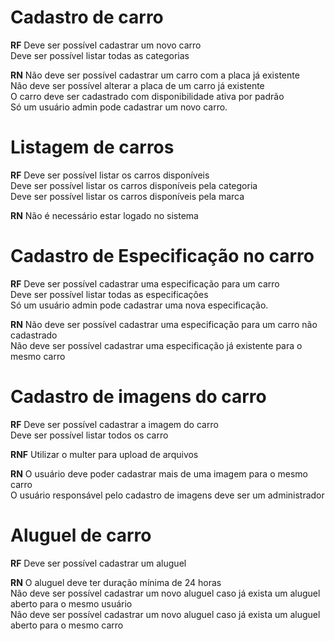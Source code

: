 # Cadastro de carro

**RF**
Deve ser possível cadastrar um novo carro <br>
Deve ser possível listar todas as categorias <br>

**RN**
Não deve ser possível cadastrar um carro com a placa já existente <br>
Não deve ser possível alterar a placa de um carro já existente <br>
O carro deve ser cadastrado com disponibilidade ativa por padrão <br>
Só um usuário admin pode cadastrar um novo carro. <br>

# Listagem de carros

**RF**
Deve ser possível listar os carros disponíveis <br>
Deve ser possível listar os carros disponíveis pela categoria <br>
Deve ser possível listar os carros disponíveis pela marca <br>

**RN**
Não é necessário estar logado no sistema <br>

# Cadastro de Especificação no carro

**RF**
Deve ser possível cadastrar uma especificação para um carro <br>
Deve ser possível listar todas as especificações <br>
Só um usuário admin pode cadastrar uma nova especificação. <br>

**RN**
Não deve ser possível cadastrar uma especificação para um carro não cadastrado <br>
Não deve ser possível cadastrar uma especificação já existente para o mesmo carro <br>

# Cadastro de imagens do carro

**RF**
Deve ser possível cadastrar a imagem do carro <br>
Deve ser possível listar todos os carro <br>

**RNF**
Utilizar o multer para upload de arquivos <br>

**RN**
O usuário deve poder cadastrar mais de uma imagem para o mesmo carro <br>
O usuário responsável pelo cadastro de imagens deve ser um administrador <br>
 
# Aluguel de carro

**RF**
Deve ser possível cadastrar um aluguel <br>

**RN**
O aluguel deve ter duração mínima de 24 horas <br>
Não deve ser possível cadastrar um novo aluguel caso já exista um aluguel aberto para o mesmo usuário <br>
Não deve ser possível cadastrar um novo aluguel caso já exista um aluguel aberto para o mesmo carro <br>
